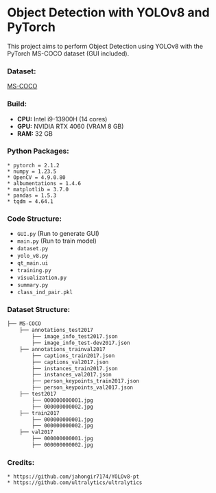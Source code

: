 # Object Detection with YOLOv8 and PyTorch

This project aims to perform Object Detection using YOLOv8 with the PyTorch MS-COCO dataset (GUI included).

### Dataset: 
[MS-COCO](http://images.cocodataset.org)

### Build: 

- **CPU:** Intel i9-13900H (14 cores)
- **GPU:** NVIDIA RTX 4060 (VRAM 8 GB)
- **RAM:** 32 GB

### Python Packages:

	* pytorch = 2.1.2
	* numpy = 1.23.5
	* OpenCV = 4.9.0.80
	* albumentations = 1.4.6
	* matplotlib = 3.7.0
	* pandas = 1.5.3
	* tqdm = 4.64.1

### Code Structure:

- `GUI.py` (Run to generate GUI)
- `main.py` (Run to train model)
- `dataset.py`
- `yolo_v8.py`
- `qt_main.ui`
- `training.py`
- `visualization.py`
- `summary.py`
- `class_ind_pair.pkl`

### Dataset Structure:
```bash
├── MS-COCO
    ├── annotations_test2017
        ├── image_info_test2017.json
        ├── image_info_test-dev2017.json
    ├── annotations_trainval2017
        ├── captions_train2017.json
        ├── captions_val2017.json
        ├── instances_train2017.json
        ├── instances_val2017.json
        ├── person_keypoints_train2017.json
        ├── person_keypoints_val2017.json
    ├── test2017
        ├── 000000000001.jpg
        ├── 000000000002.jpg
    ├── train2017
        ├── 000000000001.jpg
        ├── 000000000002.jpg
    ├── val2017
        ├── 000000000001.jpg
        ├── 000000000002.jpg
```

### Credits:

	* https://github.com/jahongir7174/YOLOv8-pt
	* https://github.com/ultralytics/ultralytics


	